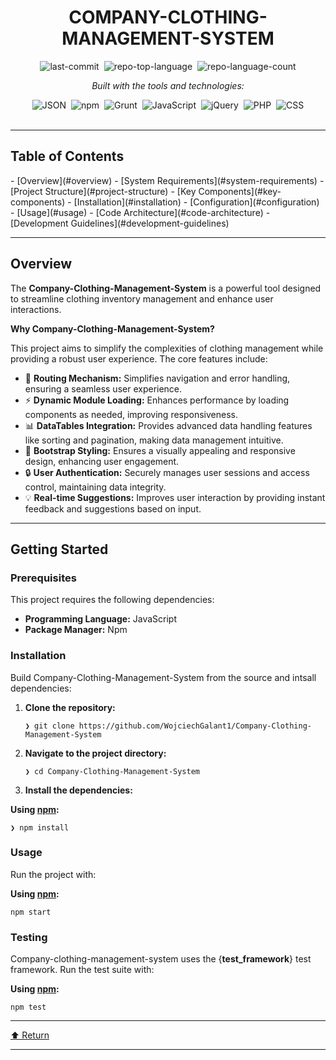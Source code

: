 <div class="border border-border rounded-lg bg-background p-6 shadow-sm"><div class="prose prose-sm md:prose-base lg:prose-lg max-w-none prose-headings:font-bold prose-a:text-blue-600" style="user-select: none;"><div id="top" class="">

<div align="center" class="text-center">
<h1>COMPANY-CLOTHING-MANAGEMENT-SYSTEM</h1>


<img alt="last-commit" src="https://img.shields.io/github/last-commit/WojciechGalant1/Company-Clothing-Management-System?style=flat&amp;logo=git&amp;logoColor=white&amp;color=0080ff" class="inline-block mx-1" style="margin: 0px 2px;">
<img alt="repo-top-language" src="https://img.shields.io/github/languages/top/WojciechGalant1/Company-Clothing-Management-System?style=flat&amp;color=0080ff" class="inline-block mx-1" style="margin: 0px 2px;">
<img alt="repo-language-count" src="https://img.shields.io/github/languages/count/WojciechGalant1/Company-Clothing-Management-System?style=flat&amp;color=0080ff" class="inline-block mx-1" style="margin: 0px 2px;">
<p><em>Built with the tools and technologies:</em></p>
<img alt="JSON" src="https://img.shields.io/badge/JSON-000000.svg?style=flat&amp;logo=JSON&amp;logoColor=white" class="inline-block mx-1" style="margin: 0px 2px;">
<img alt="npm" src="https://img.shields.io/badge/npm-CB3837.svg?style=flat&amp;logo=npm&amp;logoColor=white" class="inline-block mx-1" style="margin: 0px 2px;">
<img alt="Grunt" src="https://img.shields.io/badge/Grunt-FAA918.svg?style=flat&amp;logo=Grunt&amp;logoColor=white" class="inline-block mx-1" style="margin: 0px 2px;">
<img alt="JavaScript" src="https://img.shields.io/badge/JavaScript-F7DF1E.svg?style=flat&amp;logo=JavaScript&amp;logoColor=black" class="inline-block mx-1" style="margin: 0px 2px;">
<img alt="jQuery" src="https://img.shields.io/badge/jQuery-0769AD.svg?style=flat&amp;logo=jQuery&amp;logoColor=white" class="inline-block mx-1" style="margin: 0px 2px;">
<img alt="PHP" src="https://img.shields.io/badge/PHP-777BB4.svg?style=flat&amp;logo=PHP&amp;logoColor=white" class="inline-block mx-1" style="margin: 0px 2px;">
<img alt="CSS" src="https://img.shields.io/badge/CSS-663399.svg?style=flat&amp;logo=CSS&amp;logoColor=white" class="inline-block mx-1" style="margin: 0px 2px;">
</div>
<br>
<hr>
<h2>Table of Contents</h2>
- [Overview](#overview)
- [System Requirements](#system-requirements)
- [Project Structure](#project-structure)
- [Key Components](#key-components)
- [Installation](#installation)
- [Configuration](#configuration)
- [Usage](#usage)
- [Code Architecture](#code-architecture)
- [Development Guidelines](#development-guidelines)

</ul>
</li>
</ul>
<hr>
<h2>Overview</h2>
<p>The <strong>Company-Clothing-Management-System</strong> is a powerful tool designed to streamline clothing inventory management and enhance user interactions.</p>
<p><strong>Why Company-Clothing-Management-System?</strong></p>
<p>This project aims to simplify the complexities of clothing management while providing a robust user experience. The core features include:</p>
<ul class="list-disc pl-4 my-0">
<li class="my-0">🎯 <strong>Routing Mechanism:</strong> Simplifies navigation and error handling, ensuring a seamless user experience.</li>
<li class="my-0">⚡ <strong>Dynamic Module Loading:</strong> Enhances performance by loading components as needed, improving responsiveness.</li>
<li class="my-0">📊 <strong>DataTables Integration:</strong> Provides advanced data handling features like sorting and pagination, making data management intuitive.</li>
<li class="my-0">🎨 <strong>Bootstrap Styling:</strong> Ensures a visually appealing and responsive design, enhancing user engagement.</li>
<li class="my-0">🔒 <strong>User Authentication:</strong> Securely manages user sessions and access control, maintaining data integrity.</li>
<li class="my-0">💡 <strong>Real-time Suggestions:</strong> Improves user interaction by providing instant feedback and suggestions based on input.</li>
</ul>
<hr>
<h2>Getting Started</h2>
<h3>Prerequisites</h3>
<p>This project requires the following dependencies:</p>
<ul class="list-disc pl-4 my-0">
<li class="my-0"><strong>Programming Language:</strong> JavaScript</li>
<li class="my-0"><strong>Package Manager:</strong> Npm</li>
</ul>
<h3>Installation</h3>
<p>Build Company-Clothing-Management-System from the source and intsall dependencies:</p>
<ol>
<li class="my-0">
<p><strong>Clone the repository:</strong></p>
<pre><code class="language-sh">❯ git clone https://github.com/WojciechGalant1/Company-Clothing-Management-System
</code></pre>
</li>
<li class="my-0">
<p><strong>Navigate to the project directory:</strong></p>
<pre><code class="language-sh">❯ cd Company-Clothing-Management-System
</code></pre>
</li>
<li class="my-0">
<p><strong>Install the dependencies:</strong></p>
</li>
</ol>
<p><strong>Using <a href="https://www.npmjs.com/">npm</a>:</strong></p>
<pre><code class="language-sh">❯ npm install
</code></pre>
<h3>Usage</h3>
<p>Run the project with:</p>
<p><strong>Using <a href="https://www.npmjs.com/">npm</a>:</strong></p>
<pre><code class="language-sh">npm start
</code></pre>
<h3>Testing</h3>
<p>Company-clothing-management-system uses the {<strong>test_framework</strong>} test framework. Run the test suite with:</p>
<p><strong>Using <a href="https://www.npmjs.com/">npm</a>:</strong></p>
<pre><code class="language-sh">npm test
</code></pre>
<hr>
<div align="left" class=""><a href="#top">⬆ Return</a></div>
<hr></div></div></div>
